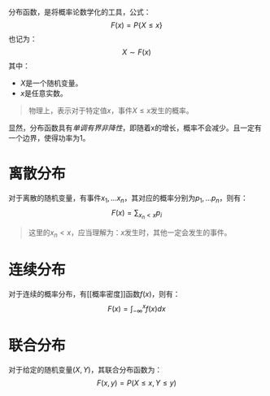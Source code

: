 分布函数，是将概率论数学化的工具，公式：
$$
F(x) = P\{X \leq x\}
$$
也记为：
$$
X \sim F(x)
$$
其中：
- $X$是一个随机变量。
- $x$是任意实数。
> 物理上，表示对于特定值$x$，事件$X \leq x$发生的概率。

显然，分布函数具有*单调有界非降性*，即随着x的增长，概率不会减少。且一定有一个边界，使得功率为1。
# 离散分布
对于离散的随机变量，有事件$x_1, \ldots x_n$，其对应的概率分别为$p_1, \ldots p_n$，则有：
$$
F(x) = \sum_{x_n<x} p_i
$$
> 这里的$x_n < x$，应当理解为：$x$发生时，其他一定会发生的事件。
# 连续分布
对于连续的概率分布，有[[概率密度]]函数$f(x)$，则有：
$$
F(x) = \int_{-\infty}^{x} f(x) dx
$$

# 联合分布
对于给定的随机变量$(X,Y)$，其联合分布函数为：
$$
F(x,y) = P(X \leq x, Y \leq y)
$$
